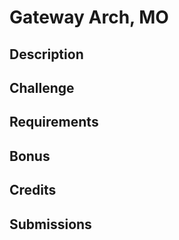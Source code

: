 # Gateway Arch, MO

## Description

## Challenge

## Requirements

## Bonus

## Credits

## Submissions
